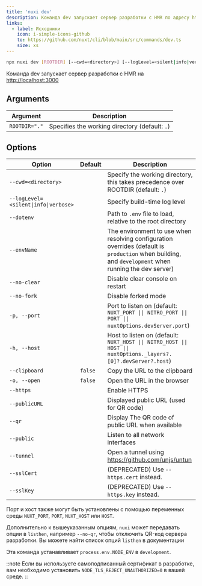 ```yaml
---
title: 'nuxi dev'
description: Команда dev запускает сервер разработки с HMR по адресу http://localhost:3000
links:
  - label: Исходники
    icon: i-simple-icons-github
    to: https://github.com/nuxt/cli/blob/main/src/commands/dev.ts
    size: xs
---
```


<!--dev-cmd-->
```bash [Terminal]
npx nuxi dev [ROOTDIR] [--cwd=<directory>] [--logLevel=<silent|info|verbose>] [--dotenv] [--envName] [--no-clear] [--no-fork] [-p, --port] [-h, --host] [--clipboard] [-o, --open] [--https] [--publicURL] [--qr] [--public] [--tunnel] [--sslCert] [--sslKey]
```
<!--/dev-cmd-->

Команда dev запускает сервер разработки с HMR на [http://localhost:3000](https://localhost:3000)

## Arguments

<!--dev-args-->
Argument | Description
--- | ---
`ROOTDIR="."` | Specifies the working directory (default: `.`)
<!--/dev-args-->

## Options

<!--dev-opts-->
Option | Default | Description
--- | --- | ---
`--cwd=<directory>` |  | Specify the working directory, this takes precedence over ROOTDIR (default: `.`)
`--logLevel=<silent\|info\|verbose>` |  | Specify build-time log level
`--dotenv` |  | Path to `.env` file to load, relative to the root directory
`--envName` |  | The environment to use when resolving configuration overrides (default is `production` when building, and `development` when running the dev server)
`--no-clear` |  | Disable clear console on restart
`--no-fork` |  | Disable forked mode
`-p, --port` |  | Port to listen on (default: `NUXT_PORT \|\| NITRO_PORT \|\| PORT \|\| nuxtOptions.devServer.port`)
`-h, --host` |  | Host to listen on (default: `NUXT_HOST \|\| NITRO_HOST \|\| HOST \|\| nuxtOptions._layers?.[0]?.devServer?.host`)
`--clipboard` | `false` | Copy the URL to the clipboard
`-o, --open` | `false` | Open the URL in the browser
`--https` |  | Enable HTTPS
`--publicURL` |  | Displayed public URL (used for QR code)
`--qr` |  | Display The QR code of public URL when available
`--public` |  | Listen to all network interfaces
`--tunnel` |  | Open a tunnel using https://github.com/unjs/untun
`--sslCert` |  | (DEPRECATED) Use `--https.cert` instead.
`--sslKey` |  | (DEPRECATED) Use `--https.key` instead.
<!--/dev-opts-->

Порт и хост также могут быть установлены с помощью переменных среды `NUXT_PORT`, `PORT`, `NUXT_HOST` или `HOST`.

Дополнительно к вышеуказанным опциям, `nuxi` может передавать опции в `listhen`, например `--no-qr`, чтобы отключить QR-код сервера разработки. Вы можете найти список опций `listhen` в документации

Эта команда устанавливает `process.env.NODE_ENV` в `development`.

::note
Если вы используете самоподписанный сертификат в разработке, вам необходимо установить `NODE_TLS_REJECT_UNAUTHORIZED=0` в вашей среде.
::
